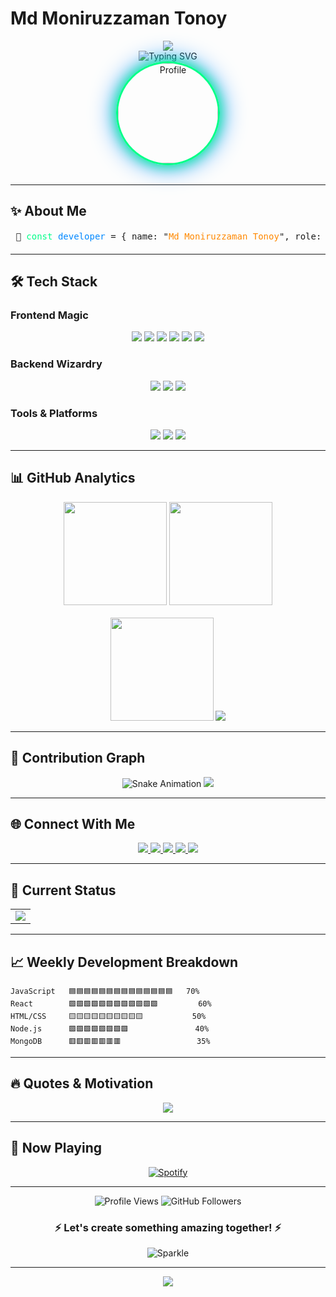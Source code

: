 # **Md Moniruzzaman Tonoy**

<div align="center">
  
  <!-- Animated Header -->
  <img src="https://capsule-render.vercel.app/api?type=waving&color=gradient&height=200&section=header&text=Md%20Moniruzzaman%20Tonoy&fontSize=40&fontAlignY=35&animation=fadeIn&desc=Full%20Stack%20Web%20Developer&descSize=20&descAlignY=55" />
  
  <!-- Dynamic Typing Animation -->
  <div align="center">
    <img src="https://readme-typing-svg.herokuapp.com?font=Fira+Code&weight=600&size=26&duration=4000&pause=1000&color=00FF00&center=true&vCenter=true&width=600&height=50&lines=🚀+Full+Stack+Web+Developer;💻+Computer+Specialist;🎨+UI%2FUX+Enthusiast;🔥+React+Expert;⚡+Next.js+Developer;🌟+Open+Source+Contributor" alt="Typing SVG" />
  </div>

  <!-- Profile Image with Border Animation -->
  <div align="center">
    <img height="160" src="https://i.ibb.co.com/DgKxfn4m/moniruzzaman.png" alt="Profile" style="border-radius: 50%; border: 3px solid #00ff88; box-shadow: 0 0 20px #00ff88, 0 0 40px #0088ff;" />
  </div>

</div>

<br>

---

## **✨ About Me**

<div align="center"><!-- Animated Code Block --><pre> 🚀 <span style="color:#00ff88">const</span> <span style="color:#0088ff">developer</span> = { name: "<span style="color:#ff8800">Md Moniruzzaman Tonoy</span>", role: "<span style="color:#00ff88">Full Stack Developer</span>", location: "<span style="color:#0088ff">Bangladesh</span>", passion: "<span style="color:#ff0088">Creating Digital Magic</span>", 💼 currentWork: { company: "<span style="color:#00ff88">Open IT Institute</span>", position: "<span style="color:#0088ff">Computer Operator</span>", focus: "<span style="color:#ff8800">Web Design Specialization</span>" }, 🎓 education: { school: "<span style="color:#00ff88">Kendua Joyhori Spri Government High School</span>", field: "<span style="color:#0088ff">Computer Science</span>" }, ⚡ skills: { frontend: ["<span style="color:#ff0088">React</span>", "<span style="color:#ff0088">JavaScript</span>", "<span style="color:#ff0088">Tailwind CSS</span>"], backend: ["<span style="color:#0088ff">Node.js</span>", "<span style="color:#0088ff">Firebase</span>", "<span style="color:#0088ff">MongoDB</span>"], tools: ["<span style="color:#00ff88">Git</span>", "<span style="color:#00ff88">VS Code</span>", "<span style="color:#00ff88">GitHub</span>"] }, 🎯 goals: [ "🚀 Master MERN Stack", "💡 Build Scalable Applications", "🌐 Contribute to Open Source", "📚 Never Stop Learning" ], ✨ funFacts: [ "☕ Coffee → Code Transformer", "🎨 UI/UX Enthusiast", "🔧 Problem Solver", "🌟 Dream Big, Code Bigger" ] }; <span style="color:#ff8800">console</span>.<span style="color:#00ff88">log</span>(`Hello World! I'm ${developer.name} 👋`); </pre></div>

---

## **🛠️ Tech Stack**

### **Frontend Magic**
<div align="center">
  
  <!-- Frontend Tools with Animation -->
  <img src="https://img.shields.io/badge/HTML5-E34F26?style=for-the-badge&logo=html5&logoColor=white" />
  <img src="https://img.shields.io/badge/CSS3-1572B6?style=for-the-badge&logo=css3&logoColor=white" />
  <img src="https://img.shields.io/badge/JavaScript-F7DF1E?style=for-the-badge&logo=javascript&logoColor=black" />
  <img src="https://img.shields.io/badge/React-20232A?style=for-the-badge&logo=react&logoColor=61DAFB" />
  <img src="https://img.shields.io/badge/Next.js-000000?style=for-the-badge&logo=next.js&logoColor=white" />
  <img src="https://img.shields.io/badge/Tailwind_CSS-38B2AC?style=for-the-badge&logo=tailwind-css&logoColor=white" />
  
</div>

### **Backend Wizardry**
<div align="center">
  
  <img src="https://img.shields.io/badge/Node.js-339933?style=for-the-badge&logo=nodedotjs&logoColor=white" />
  <img src="https://img.shields.io/badge/Firebase-FFCA28?style=for-the-badge&logo=firebase&logoColor=black" />
  <img src="https://img.shields.io/badge/MongoDB-4EA94B?style=for-the-badge&logo=mongodb&logoColor=white" />
  
</div>

### **Tools & Platforms**
<div align="center">
  
  <img src="https://img.shields.io/badge/Git-F05032?style=for-the-badge&logo=git&logoColor=white" />
  <img src="https://img.shields.io/badge/GitHub-100000?style=for-the-badge&logo=github&logoColor=white" />
  <img src="https://img.shields.io/badge/VS_Code-0078D4?style=for-the-badge&logo=visual%20studio%20code&logoColor=white" />
  
</div>

---

## **📊 GitHub Analytics**

<div align="center">
  
  <!-- Animated Stats Cards -->
  <div align="center">
    <img height="165" src="https://github-readme-stats.vercel.app/api?username=nur922184&show_icons=true&theme=radical&hide_border=true&count_private=true&include_all_commits=true&bg_color=0d1117&title_color=00ff88&text_color=ffffff&icon_color=00ff88" />
    <img height="165" src="https://github-readme-streak-stats.herokuapp.com/?user=nur922184&theme=radical&hide_border=true&background=0d1117&stroke=00ff88&ring=0088ff&fire=ff0000&currStreakNum=ffffff&sideNums=ffffff&currStreakLabel=00ff88&sideLabels=ffffff&dates=ffffff" />
  </div>
  
  <br>
  
  <!-- Top Languages with Progress Bar Effect -->
  <img height="165" src="https://github-readme-stats.vercel.app/api/top-langs/?username=nur922184&layout=compact&theme=radical&hide_border=true&bg_color=0d1117&title_color=00ff88&text_color=ffffff&langs_count=8" />
  
  <!-- GitHub Trophy with Glow Effect -->
  <img src="https://github-profile-trophy.vercel.app/?username=nur922184&theme=radical&no-frame=true&no-bg=true&margin-w=10&margin-h=10&row=2&column=4" />

</div>

---

## **🚀 Contribution Graph**

<div align="center">
  
  <!-- Animated Snake -->
  <img src="https://raw.githubusercontent.com/nur922184/nur922184/output/github-contribution-grid-snake.svg" alt="Snake Animation" />
  
  <!-- Activity Graph -->
  <img src="https://activity-graph.herokuapp.com/graph?username=nur922184&theme=react-dark&bg_color=0d1117&hide_border=true&color=00ff88&line=0088ff&point=ffffff" />
  
</div>

---

## **🌐 Connect With Me**

<div align="center">
  
  <!-- Animated Social Badges -->
  <a href="https://www.linkedin.com/in/md-moniruzzaman-tonoy-7bb52b285/">
    <img src="https://img.shields.io/badge/LinkedIn-0077B5?style=for-the-badge&logo=linkedin&logoColor=white&labelColor=black&color=0077B5" />
  </a>
  <a href="https://x.com/moniruzzaman_24">
    <img src="https://img.shields.io/badge/Twitter-1DA1F2?style=for-the-badge&logo=twitter&logoColor=white&labelColor=black&color=1DA1F2" />
  </a>
  <a href="https://www.youtube.com/@moniruzzamam2428">
    <img src="https://img.shields.io/badge/YouTube-FF0000?style=for-the-badge&logo=youtube&logoColor=white&labelColor=black&color=FF0000" />
  </a>
  <a href="https://www.facebook.com/moniruzzaman.kendua">
    <img src="https://img.shields.io/badge/Facebook-1877F2?style=for-the-badge&logo=facebook&logoColor=white&labelColor=black&color=1877F2" />
  </a>
  <a href="mailto:moniruzzaman2428@gmail.com">
    <img src="https://img.shields.io/badge/Gmail-D14836?style=for-the-badge&logo=gmail&logoColor=white&labelColor=black&color=D14836" />
  </a>
  
</div>

---

## **🎯 Current Status**

<div align="center">
  
  <!-- Animated Status Cards -->
  <table>
    <tr>
      <td>
        <img src="https://github-readme-stats.vercel.app/api/wakatime?username=nur922184&theme=radical&hide_border=true&bg_color=0d1117&title_color=00ff88&text_color=ffffff&langs_count=5" />
      </td>
    </tr>
  </table>
  
</div>

---

## **📈 Weekly Development Breakdown**

```text
JavaScript   🟦🟦🟦🟦🟦🟦🟦🟦🟦🟦🟦🟦🟦🟦   70%
React        🟩🟩🟩🟩🟩🟩🟩🟩🟩🟩🟩🟩         60%
HTML/CSS     🟨🟨🟨🟨🟨🟨🟨🟨🟨🟨           50%
Node.js      🟪🟪🟪🟪🟪🟪🟪🟪               40%
MongoDB      🟥🟥🟥🟥🟥🟥🟥                 35%
```

---

## **🔥 Quotes & Motivation**

<div align="center">
  
  <!-- Random Programming Quotes -->
  <img src="https://quotes-github-readme.vercel.app/api?type=horizontal&theme=radical" />
  
</div>

---

## **🎵 Now Playing**

<div align="center">
  
  <!-- Spotify Playing -->
  [![Spotify](https://novatorem.vercel.app/api/spotify?background_color=0d1117&border_color=00ff88)](https://open.spotify.com/user/your_username)
  
</div>

---

<div align="center">
  
  <!-- Visitor Counter -->
  <img src="https://komarev.com/ghpvc/?username=nur922184&label=Profile%20Views&color=00ff88&style=flat-square" alt="Profile Views" />
  
  <!-- GitHub Followers -->
  <img src="https://img.shields.io/github/followers/nur922184?label=Followers&style=social&color=00ff88" alt="GitHub Followers" />
  
  <br>
  
  ### ⚡ **Let's create something amazing together!** ⚡
  
  ![Sparkle](https://img.shields.io/badge/🌟-Stay%20Awesome%20%26%20Keep%20Coding-00ff88?style=for-the-badge&logo=stars&logoColor=white)
  
</div>

---

<div align="center">
  
  <!-- Footer Animation -->
  <img src="https://capsule-render.vercel.app/api?type=waving&color=gradient&height=100&section=footer&animation=twinkling" />
  
</div>

<style>
  /* Custom animations for badges */
  @keyframes glow {
    0% { box-shadow: 0 0 5px #00ff88; }
    50% { box-shadow: 0 0 20px #0088ff, 0 0 30px #00ff88; }
    100% { box-shadow: 0 0 5px #00ff88; }
  }
  
  img:hover {
    animation: glow 1s ease-in-out infinite;
  }
</style>
